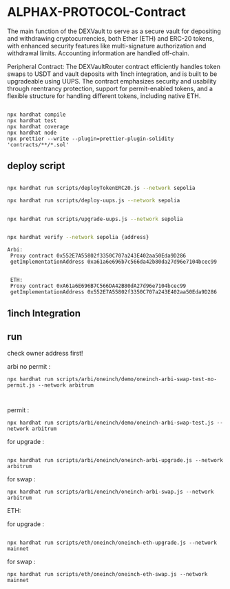 # ALPHAX-PROTOCOL-Contract

The main function of the DEXVault to serve as a secure vault for depositing and withdrawing cryptocurrencies, both Ether (ETH) and ERC-20 tokens, with enhanced security features like multi-signature authorization and withdrawal limits. Accounting information are handled off-chain.

Peripheral Contract: The DEXVaultRouter contract efficiently handles token swaps to USDT and vault deposits with 1inch integration, and is built to be upgradeable using UUPS. The contract emphasizes security and usability through reentrancy protection, support for permit-enabled tokens, and a flexible structure for handling different tokens, including native ETH.

```shell

npx hardhat compile
npx hardhat test
npx hardhat coverage
npx hardhat node
npx prettier --write --plugin=prettier-plugin-solidity 'contracts/**/*.sol'

```

## deploy script

```sh

npx hardhat run scripts/deployTokenERC20.js --network sepolia

npx hardhat run scripts/deploy-uups.js --network sepolia


npx hardhat run scripts/upgrade-uups.js --network sepolia


npx hardhat verify --network sepolia {address}

```

```
Arbi:
 Proxy contract 0x552E7A55802f3350C707a243E402aa50Eda9D286
 getImplementationAddress 0xa61a6e696b7c566da42b80da27d96e7104bcec99


 ETH:
 Proxy contract 0xA61a6E696B7C566DA42B80dA27d96e7104bcec99
 getImplementationAddress 0x552E7A55802f3350C707a243E402aa50Eda9D286
```

## 1inch Integration

## run

check owner address first!

arbi
no permit :

```
npx hardhat run scripts/arbi/oneinch/demo/oneinch-arbi-swap-test-no-permit.js --network arbitrum



```

permit :

```
npx hardhat run scripts/arbi/oneinch/demo/oneinch-arbi-swap-test.js --network arbitrum
```

for upgrade :

```

npx hardhat run scripts/arbi/oneinch/oneinch-arbi-upgrade.js --network arbitrum

```

for swap :

```
npx hardhat run scripts/arbi/oneinch/oneinch-arbi-swap.js --network arbitrum

```

ETH:

for upgrade :

```

npx hardhat run scripts/eth/oneinch/oneinch-eth-upgrade.js --network mainnet

```

for swap :

```
npx hardhat run scripts/eth/oneinch/oneinch-eth-swap.js --network mainnet

```
